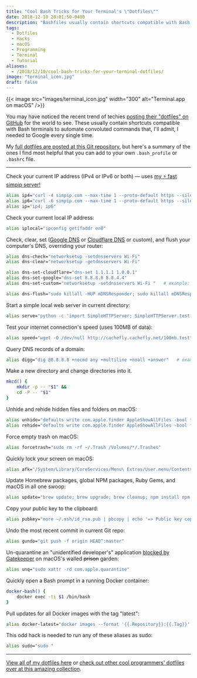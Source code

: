 ```yaml
---
title: "Cool Bash Tricks for Your Terminal's \"Dotfiles\""
date: 2018-12-10 20:01:50-0400
description: "Bashfiles usually contain shortcuts compatible with Bash terminals to automate convoluted commands. Here's a summary of the ones I find most helpful that you can add to your own .bash_profile or .bashrc file."
tags:
  - Dotfiles
  - Hacks
  - macOS
  - Programming
  - Terminal
  - Tutorial
aliases:
  - /2018/12/10/cool-bash-tricks-for-your-terminal-dotfiles/
image: "terminal_icon.jpg"
draft: false
---
```



{{< image src="images/terminal_icon.jpg" width="300" alt="Terminal.app on macOS" />}}


You may have noticed the recent trend of techies [posting their "dotfiles" on GitHub](https://github.com/topics/dotfiles) for the world to see. These usually contain shortcuts compatible with Bash terminals to automate convoluted commands that, I'll admit, I needed to Google every single time.

My [full dotfiles are posted at this Git repository](https://github.com/jakejarvis/dotfiles), but here's a summary of the ones I find most helpful that you can add to your own `.bash_profile` or `.bashrc` file.


---


Check your current IP address (IPv4 or IPv6 or both) — uses [my ⚡ fast simpip server!](https://github.com/jakejarvis/simpip)

```bash
alias ip4="curl -4 simpip.com --max-time 1 --proto-default https --silent"
alias ip6="curl -6 simpip.com --max-time 1 --proto-default https --silent"
alias ip="ip4; ip6"
```

Check your current local IP address:

```bash
alias iplocal="ipconfig getifaddr en0"
```

Check, clear, set ([Google DNS](https://developers.google.com/speed/public-dns/) or [Cloudflare DNS](https://1.1.1.1/) or custom), and flush your computer's DNS, overriding your router:

```bash
alias dns-check="networksetup -setdnsservers Wi-Fi"
alias dns-clear="networksetup -getdnsservers Wi-Fi"

alias dns-set-cloudflare="dns-set 1.1.1.1 1.0.0.1"
alias dns-set-google="dns-set 8.8.8.8 8.8.4.4"
alias dns-set-custom="networksetup -setdnsservers Wi-Fi "   # example: dns-set-custom 208.67.222.222 208.67.220.220

alias dns-flush="sudo killall -HUP mDNSResponder; sudo killall mDNSResponderHelper; sudo dscacheutil -flushcache"
```

Start a simple local web server in current directory:

```bash
alias serve="python -c 'import SimpleHTTPServer; SimpleHTTPServer.test()'"
```

Test your internet connection's speed (uses 100MB of data):

```bash
alias speed="wget -O /dev/null http://cachefly.cachefly.net/100mb.test"
```

Query DNS records of a domain:

```bash
alias digg="dig @8.8.8.8 +nocmd any +multiline +noall +answer"   # example: digg google.com
```

Make a new directory and change directories into it.

```bash
mkcd() {
    mkdir -p -- "$1" &&
    cd -P -- "$1"
}
```

Unhide and rehide hidden files and folders on macOS:

```bash
alias unhide="defaults write com.apple.finder AppleShowAllFiles -bool true && killall Finder"
alias rehide="defaults write com.apple.finder AppleShowAllFiles -bool false && killall Finder"
```

Force empty trash on macOS:

```bash
alias forcetrash="sudo rm -rf ~/.Trash /Volumes/*/.Trashes"
```

Quickly lock your screen on macOS:

```bash
alias afk="/System/Library/CoreServices/Menu\ Extras/User.menu/Contents/Resources/CGSession -suspend"
```

Update Homebrew packages, global NPM packages, Ruby Gems, and macOS in all one swoop:

```bash
alias update="brew update; brew upgrade; brew cleanup; npm install npm -g; npm update -g; sudo gem update --system; sudo gem update; sudo gem cleanup; sudo softwareupdate -i -a;"
```

Copy your public key to the clipboard:

```bash
alias pubkey="more ~/.ssh/id_rsa.pub | pbcopy | echo '=> Public key copied to pasteboard.'"
```

Undo the most recent commit in current Git repo:

```bash
alias gundo="git push -f origin HEAD^:master"
```

Un-quarantine an "unidentified developer's" application [blocked by Gatekeeper](https://support.apple.com/en-us/HT202491) on macOS's walled ~~prison~~ garden:

```bash
alias unq="sudo xattr -rd com.apple.quarantine"
```

Quickly open a Bash prompt in a running Docker container:

```bash
docker-bash() {
    docker exec -ti $1 /bin/bash
}
```

Pull updates for all Docker images with the tag "latest":

```bash
alias docker-latest="docker images --format '{{.Repository}}:{{.Tag}}' | grep :latest | xargs -L1 docker pull"
```

This odd hack is needed to run any of these aliases as sudo:

```bash
alias sudo="sudo "
```


---


[View all of my dotfiles here](https://github.com/jakejarvis/dotfiles) or [check out other cool programmers' dotfiles over at this amazing collection](https://dotfiles.github.io/).
